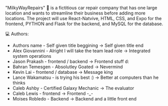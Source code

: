 "MilkyWayRepairs" 🚀
is a fictitious car repair company that has one large location and wants to streamline their business before adding more locations.
The project will use React-Natvive, HTML, CSS, and Expo for the frontend, PYTHON and Flask for the backend, and MySQL for the database.

💻  Authors:
- Authors name       - Self given title beggining                -> Self given title end
- Alex Giovannini    - Alright I will take the team lead role    -> Integrated system operations
- Jason Prakash      - frontend / backend                        -> Frontend stuff d: 
- Bahran Temesgen    - Absolutley Goated                         -> Nevermind
- Kevin Lai          - frontend / database                       -> Message king
- Lance Wakamatsu    - is trying his best :)                     -> Better at computers than he thinks
- Caleb Ashby        - Certified Galaxy Mechanic                 -> The evaluator
- Caleb Lewis        - frontend                                  -> Frontend -_-
- Moises Robledo     - Backend                                   -> Backend and a little front end
